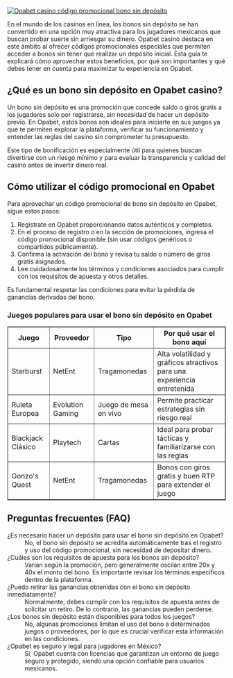 [![Opabet casino código promocional bono sin depósito](https://123-caf.pages.dev/gitsignup.png)](https://vrmoo.ru/Bt82HjjY)

<p>En el mundo de los casinos en línea, los bonos sin depósito se han convertido en una opción muy atractiva para los jugadores mexicanos que buscan probar suerte sin arriesgar su dinero. Opabet casino destaca en este ámbito al ofrecer códigos promocionales especiales que permiten acceder a bonos sin tener que realizar un depósito inicial. Esta guía te explicará cómo aprovechar estos beneficios, por qué son importantes y qué debes tener en cuenta para maximizar tu experiencia en Opabet.</p>  <h2>¿Qué es un bono sin depósito en Opabet casino?</h2> <p>Un bono sin depósito es una promoción que concede saldo o giros gratis a los jugadores solo por registrarse, sin necesidad de hacer un depósito previo. En Opabet, estos bonos son ideales para iniciarte en sus juegos ya que te permiten explorar la plataforma, verificar su funcionamiento y entender las reglas del casino sin comprometer tu presupuesto.</p> <p>Este tipo de bonificación es especialmente útil para quienes buscan divertirse con un riesgo mínimo y para evaluar la transparencia y calidad del casino antes de invertir dinero real.</p>  <h2>Cómo utilizar el código promocional en Opabet</h2> <p>Para aprovechar un código promocional de bono sin depósito en Opabet, sigue estos pasos:</p> <ol>   <li>Regístrate en Opabet proporcionando datos auténticos y completos.</li>   <li>En el proceso de registro o en la sección de promociones, ingresa el código promocional disponible (sin usar códigos genéricos o compartidos públicamente).</li>   <li>Confirma la activación del bono y revisa tu saldo o número de giros gratis asignados.</li>   <li>Lee cuidadosamente los términos y condiciones asociados para cumplir con los requisitos de apuesta y otros detalles.</li> </ol> <p>Es fundamental respetar las condiciones para evitar la pérdida de ganancias derivadas del bono.</p>  <h3>Juegos populares para usar el bono sin depósito en Opabet</h3> <table border="1" cellpadding="5" cellspacing="0">   <thead>     <tr>       <th>Juego</th>       <th>Proveedor</th>       <th>Tipo</th>       <th>Por qué usar el bono aquí</th>     </tr>   </thead>   <tbody>     <tr>       <td>Starburst</td>       <td>NetEnt</td>       <td>Tragamonedas</td>       <td>Alta volatilidad y gráficos atractivos para una experiencia entretenida</td>     </tr>     <tr>       <td>Ruleta Europea</td>       <td>Evolution Gaming</td>       <td>Juego de mesa en vivo</td>       <td>Permite practicar estrategias sin riesgo real</td>     </tr>     <tr>       <td>Blackjack Clásico</td>       <td>Playtech</td>       <td>Cartas</td>       <td>Ideal para probar tácticas y familiarizarse con las reglas</td>     </tr>     <tr>       <td>Gonzo's Quest</td>       <td>NetEnt</td>       <td>Tragamonedas</td>       <td>Bonos con giros gratis y buen RTP para extender el juego</td>     </tr>   </tbody> </table>  <h2>Preguntas frecuentes (FAQ)</h2> <dl>   <dt>¿Es necesario hacer un depósito para usar el bono sin depósito en Opabet?</dt>   <dd>No, el bono sin depósito se acredita automáticamente tras el registro y uso del código promocional, sin necesidad de depositar dinero.</dd>    <dt>¿Cuáles son los requisitos de apuesta para los bonos sin depósito?</dt>   <dd>Varían según la promoción, pero generalmente oscilan entre 20x y 40x el monto del bono. Es importante revisar los términos específicos dentro de la plataforma.</dd>    <dt>¿Puedo retirar las ganancias obtenidas con el bono sin depósito inmediatamente?</dt>   <dd>Normalmente, debes cumplir con los requisitos de apuesta antes de solicitar un retiro. De lo contrario, las ganancias pueden perderse.</dd>    <dt>¿Los bonos sin depósito están disponibles para todos los juegos?</dt>   <dd>No, algunas promociones limitan el uso del bono a determinados juegos o proveedores, por lo que es crucial verificar esta información en las condiciones.</dd>    <dt>¿Opabet es seguro y legal para jugadores en México?</dt>   <dd>Sí, Opabet cuenta con licencias que garantizan un entorno de juego seguro y protegido, siendo una opción confiable para usuarios mexicanos.</dd> </dl>